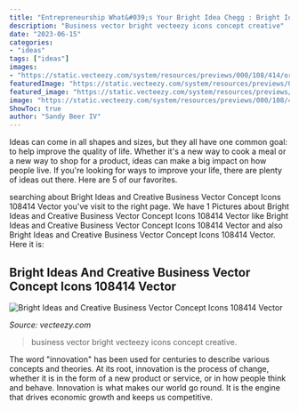```yaml
---
title: "Entrepreneurship What&#039;s Your Bright Idea Chegg : Bright Ideas And Creative Business Vector Concept Icons 108414 Vector"
description: "Business vector bright vecteezy icons concept creative"
date: "2023-06-15"
categories:
- "ideas"
tags: ["ideas"]
images:
- "https://static.vecteezy.com/system/resources/previews/000/108/414/original/bright-ideas-and-creative-business-vector-concept-icons.jpg"
featuredImage: "https://static.vecteezy.com/system/resources/previews/000/108/414/original/bright-ideas-and-creative-business-vector-concept-icons.jpg"
featured_image: "https://static.vecteezy.com/system/resources/previews/000/108/414/original/bright-ideas-and-creative-business-vector-concept-icons.jpg"
image: "https://static.vecteezy.com/system/resources/previews/000/108/414/original/bright-ideas-and-creative-business-vector-concept-icons.jpg"
ShowToc: true
author: "Sandy Beer IV"
---
```



Ideas can come in all shapes and sizes, but they all have one common goal: to help improve the quality of life. Whether it's a new way to cook a meal or a new way to shop for a product, ideas can make a big impact on how people live. If you're looking for ways to improve your life, there are plenty of ideas out there. Here are 5 of our favorites.

	

		
searching about Bright Ideas and Creative Business Vector Concept Icons 108414 Vector you've visit to the right page. We have 1 Pictures about Bright Ideas and Creative Business Vector Concept Icons 108414 Vector like Bright Ideas and Creative Business Vector Concept Icons 108414 Vector and also Bright Ideas and Creative Business Vector Concept Icons 108414 Vector. Here it is:
		
    
## Bright Ideas And Creative Business Vector Concept Icons 108414 Vector

<img loading=lazy src="https://static.vecteezy.com/system/resources/previews/000/108/414/original/bright-ideas-and-creative-business-vector-concept-icons.jpg" onerror="this.onerror=null;this.src='https://tse4.mm.bing.net/th?id=OIP.sHbYvlk1bP6SKbiTaqHCKgHaFL&amp;pid=15.1';" alt="Bright Ideas and Creative Business Vector Concept Icons 108414 Vector">

_Source: vecteezy.com_

>business vector bright vecteezy icons concept creative. 

	

The word "innovation" has been used for centuries to describe various concepts and theories. At its root, innovation is the process of change, whether it is in the form of a new product or service, or in how people think and behave. Innovation is what makes our world go round. It is the engine that drives economic growth and keeps us competitive.

